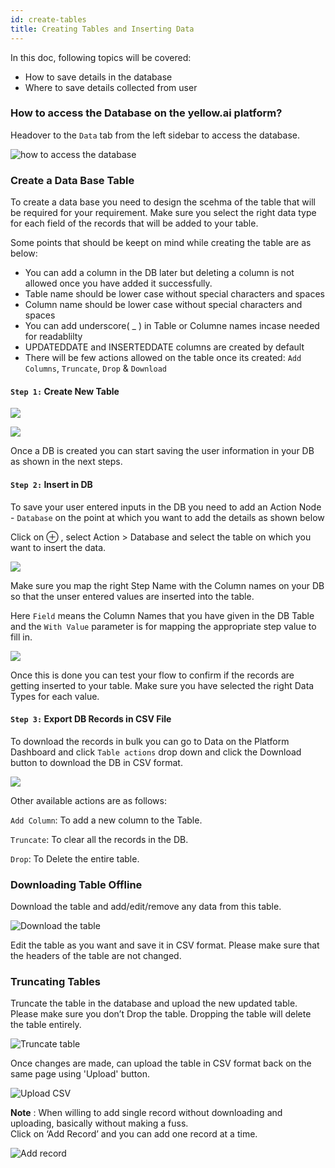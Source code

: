 ```yaml
---
id: create-tables
title: Creating Tables and Inserting Data
---
```


In this doc, following topics will be covered:
- How to save details in the database
- Where to save details collected from user

### How to access the Database on the yellow.ai platform?

Headover to the `Data` tab from the left sidebar to access the database.

![how to access the database](https://cdn.yellowmessenger.com/OoM6M6mK2bAI1615891898315.png)

### Create a Data Base Table

To create a data base you need to design the scehma of the table that will be required for your requirement. Make sure you select the right data type for each field of the records that will be added to your table. 

Some points that should be keept on mind while creating the table are as below:

* You can add a column in the DB later but deleting a column is not allowed once you have added it successfully.
* Table name should be lower case without special characters and spaces
* Column name should be lower case without special characters and spaces
* You can add underscore( _ ) in Table or Columne names incase needed for readablilty 
* UPDATEDDATE and INSERTEDDATE columns are created by default
* There will be few actions allowed on the table once its created: `Add Columns`, `Truncate`, `Drop` & `Download`

#### `Step 1:` Create New Table

![](https://cdn.yellowmessenger.com/mobQ2e2OApqo1613547611511.png)

![](https://cdn.yellowmessenger.com/it9Olwbd6Wcj1613547697034.png)

Once a DB is created you can start saving the user information in your DB as shown in the next steps.

#### `Step 2:` Insert in DB

To save your user entered inputs in the DB you need to add an Action Node - `Database` on the point at which you want to add the details as shown below

Click on ⊕ , select Action > Database and select the table on which you want to insert the data.

![](https://cdn.yellowmessenger.com/fDLcPdIB7kG41613559097722.png)

Make sure you map the right Step Name with the Column names on your DB so that the unser entered values are inserted into the table.

Here `Field` means the Column Names that you have given in the DB Table and the `With Value` parameter is for mapping the appropriate step value to fill in.

![](https://cdn.yellowmessenger.com/8LR0MiBywueB1613559300319.png)

Once this is done you can test your flow to confirm if the records are getting inserted to your table. Make sure you have selected the right Data Types for each value.

#### `Step 3:` Export DB Records in CSV File

To download the records in bulk you can go to Data on the Platform Dashboard and click `Table actions` drop down and click the Download button to download the DB in CSV format. 

![](https://cdn.yellowmessenger.com/A2mhUuox6zAC1613561519647.png)

Other available actions are as follows:

`Add Column`: To add a new column to the Table.

`Truncate`: To clear all the records in the DB.

`Drop`: To Delete the entire table.

### Downloading Table Offline

Download the table and add/edit/remove any data from this table. 

![Download the table](https://cdn.yellowmessenger.com/geXLTc7saBDC1615892768708.png)


Edit the table as you want and save it in CSV format. Please make sure that the headers of the table are not changed. 

### Truncating Tables

Truncate the table in the database and upload the new updated table. Please make sure you don’t Drop the table. Dropping the table will delete the table entirely. 

![Truncate table](https://cdn.yellowmessenger.com/8sGWAKv3FORp1615892832779.png)

Once changes are made, can upload the table in CSV format back on the same page using 'Upload' button. 

![Upload CSV](https://cdn.yellowmessenger.com/NGuXuTaP3lOE1615893169294.png)


**Note** : When willing to add single record without downloading and uploading, basically without making a fuss.  
Click on ‘Add Record’ and you can add one record at a time.

![Add record](https://cdn.yellowmessenger.com/ISbs9PfBEf121615893406287.png)
